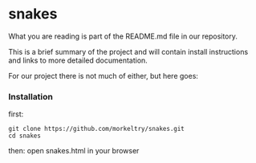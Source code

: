 # snakes

What you are reading is part of the README.md file in our repository.

This is a brief summary of the project and will contain install instructions and links to more detailed documentation.

For our project there is not much of either, but here goes:

### Installation
first:

```
git clone https://github.com/morkeltry/snakes.git
cd snakes
```
then: open snakes.html in your browser

